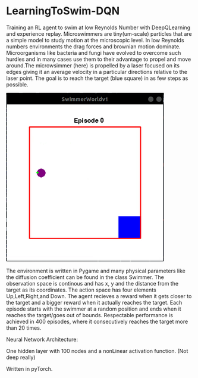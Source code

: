 # LearningToSwim-DQN
Training an RL agent to swim at low Reynolds Number with DeepQLearning and experience replay. Microswimmers are tiny(um-scale) particles that are a simple model to study motion at the microscopic level. In low Reynolds numbers environments the drag forces and brownian motion dominate. Microorganisms like bacteria and fungi have evolved to overcome such hurdles and in many cases use them to their advantage to propel and move around.The microwsimmer (here) is propelled by a laser focused on its edges giving it an average velocity in a particular directions relative to the laser point. The goal is to reach the target (blue square) in as few steps as possible.

![Alt Text](training.gif)

The environment is written in Pygame and many physical parameters like the diffusion coefficient can be found in the class Swimmer. The observation space is continous and has x, y and the distance from the target as its coordinates. The action space has four elements Up,Left,Right,and Down. The agent recieves a reward when it gets closer to the target and a bigger reward when it actually reaches the target. Each episode starts with the swimmer at a random position and ends when it reaches the target/goes out of bounds. Respectable performance is achieved in 400 episodes, where it consecutively reaches the target more than 20 times. 

Neural Network Architecture:

One hidden layer with 100 nodes and a nonLinear activation function. (Not deep really)

Written in pyTorch.



